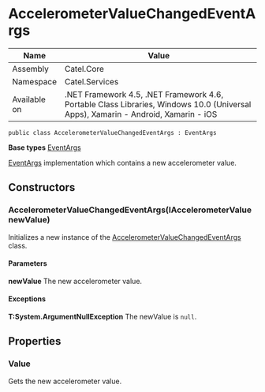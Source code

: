 

# AccelerometerValueChangedEventArgs

Name|Value
---|---
Assembly|Catel.Core
Namespace|Catel.Services
Available on|.NET Framework 4.5, .NET Framework 4.6, Portable Class Libraries, Windows 10.0 (Universal Apps), Xamarin - Android, Xamarin - iOS

```
public class AccelerometerValueChangedEventArgs : EventArgs
```

**Base types**
[EventArgs]()


[EventArgs](#) implementation which contains a new accelerometer value.



## Constructors

### AccelerometerValueChangedEventArgs(IAccelerometerValue newValue)

Initializes a new instance of the [AccelerometerValueChangedEventArgs](#) class.

#### Parameters

**newValue**
The new accelerometer value.

#### Exceptions

**T:System.ArgumentNullException**
The newValue is ```null```.



## Properties

### Value

Gets the new accelerometer value.



